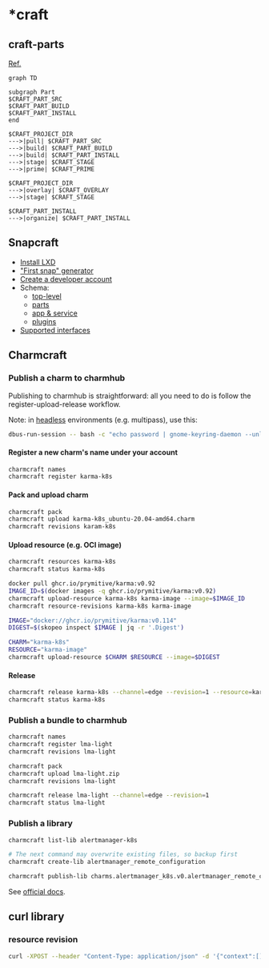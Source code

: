 # *craft

## craft-parts
[Ref.](https://canonical-craft-parts.readthedocs-hosted.com/en/latest/reference/parts_steps.html)

```mermaid
graph TD

subgraph Part
$CRAFT_PART_SRC
$CRAFT_PART_BUILD
$CRAFT_PART_INSTALL
end

$CRAFT_PROJECT_DIR
--->|pull| $CRAFT_PART_SRC
--->|build| $CRAFT_PART_BUILD
--->|build| $CRAFT_PART_INSTALL
--->|stage| $CRAFT_STAGE
--->|prime| $CRAFT_PRIME

$CRAFT_PROJECT_DIR
--->|overlay| $CRAFT_OVERLAY
--->|stage| $CRAFT_STAGE

$CRAFT_PART_INSTALL
--->|organize| $CRAFT_PART_INSTALL
```

## Snapcraft
- [Install LXD](https://github.com/canonical/setup-lxd/blob/main/action.yml)
- ["First snap" generator](https://snapcraft.io/first-snap)
- [Create a developer account](https://forum.snapcraft.io/t/creating-your-developer-account/6760)
- Schema:
    - [top-level](https://snapcraft.io/docs/snapcraft-top-level-metadata)
    - [parts](https://snapcraft.io/docs/snapcraft-parts-metadata)
    - [app & service](https://snapcraft.io/docs/snapcraft-app-and-service-metadata)
    - [plugins](https://snapcraft.io/docs/go-plugin)
- [Supported interfaces](https://snapcraft.io/docs/supported-interfaces)


## Charmcraft

### Publish a charm to charmhub

Publishing to charmhub is straightforward: all you need to do is follow the
register-upload-release workflow.

<!--more-->

Note: in [headless](https://github.com/jaraco/keyring#using-keyring-on-headless-linux-systems)
environments (e.g. multipass), use this:

```bash
dbus-run-session -- bash -c "echo password | gnome-keyring-daemon --unlock; charmcraft <args>"
```


#### Register a new charm's name under your account

```bash
charmcraft names
charmcraft register karma-k8s
```

#### Pack and upload charm

```bash
charmcraft pack
charmcraft upload karma-k8s_ubuntu-20.04-amd64.charm
charmcraft revisions karam-k8s
```

#### Upload resource (e.g. OCI image)

```bash
charmcraft resources karma-k8s
charmcraft status karma-k8s
```

```bash
docker pull ghcr.io/prymitive/karma:v0.92
IMAGE_ID=$(docker images -q ghcr.io/prymitive/karma:v0.92)
charmcraft upload-resource karma-k8s karma-image --image=$IMAGE_ID
charmcraft resource-revisions karma-k8s karma-image
```

```bash
IMAGE="docker://ghcr.io/prymitive/karma:v0.114"
DIGEST=$(skopeo inspect $IMAGE | jq -r '.Digest')

CHARM="karma-k8s"
RESOURCE="karma-image"
charmcraft upload-resource $CHARM $RESOURCE --image=$DIGEST
```

#### Release

```bash
charmcraft release karma-k8s --channel=edge --revision=1 --resource=karma-image:1
charmcraft status karma-k8s
```

### Publish a bundle to charmhub

```bash
charmcraft names
charmcraft register lma-light
charmcraft revisions lma-light

charmcraft pack
charmcraft upload lma-light.zip
charmcraft revisions lma-light

charmcraft release lma-light --channel=edge --revision=1
charmcraft status lma-light
```

### Publish a library
```bash
charmcraft list-lib alertmanager-k8s

# The next command may overwrite existing files, so backup first
charmcraft create-lib alertmanager_remote_configuration

charmcraft publish-lib charms.alertmanager_k8s.v0.alertmanager_remote_configuration
```

See [official docs](https://juju.is/docs/sdk/charmcraft-libraries).

## curl library

### resource revision
```bash
curl -XPOST --header "Content-Type: application/json" -d '{"context":[],"actions":[{"action":"install","instance-key":"this-is-a-test-for-resources-lookup-2025-06-11","name":"prometheus-k8s", "channel": "latest/stable", "base":{"architecture":"amd64","name":"ubuntu","channel":"20.04"}}],"fields":["download","id","name","revision","version", "resources"]}' https://api.charmhub.io/v2/charms/refresh  2>/dev/null | jq
```
